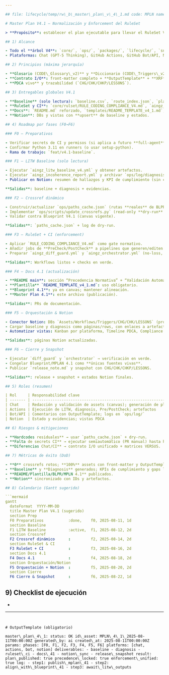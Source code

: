 ```yaml
---

## file: lifecycle/temp/rw\_b\_master\_plan\_v\_4\_1.md code: MPLN name: RwB\_MasterPlan\_V\_4\_1 version: v4.1 date: 2025-08-11 owner: AingZ\_Platform · RwB status: active xrf: blueprint: RwB\_Blueprint\_V4 mplan: RwB\_MasterPlan\_V4 glossary: CODE\_Glossary\_v2 dictionary: CODE\_Triggers\_v2 triggers: [TRG\_CONSOLIDATE\_TL, TRG\_AUDIT\_TL, TRG\_AUDIT\_LEGACY, TRG\_PURGE\_AI] chg: CHG\_main.md#2025-08-11-masterplan-4\_1 chk: CHK\_root.md#2025-08-11-masterplan-4\_1

# Master Plan V4.1 — Normalización y Enforcement del RuleSet

> **Propósito**: establecer el plan ejecutable para llevar el RuleSet V4 a **estado 4.1**, con **precedencia** de Glosario/Diccionario y **enforcement** Pre/PostCheck unificado entre **Chat · Actions · Bot/API · Notion**, alineado con el **Blueprint V4.1** vigente en canvas.

## 1) Alcance

- Todo el **árbol V4**: `core/`, `ops/`, `packages/`, `lifecycle/`, `snapshots_ctx/`, `library/`.
- Plataformas: Chat (GPT-5 Thinking), GitHub Actions, GitHub Bot/API, Notion.

## 2) Principios (máxima jerarquía)

- **Glosario (CODE\_Glossary\_v2)** y **Diccionario (CODE\_Triggers\_v2)** **>** Blueprint **>** Master Plan **>** RuleSets **>** Workflows **>** README **>** Actions/Bot **>** Notion **>** Scripts.
- **Contrato I/O**: front‑matter completo + **OutputTemplate** + **XRF** + **TRIGGERS**.
- **PDCA vivo** y trazabilidad (`CHG/CHK/CHKP/LESSONS`).

## 3) Entregables globales V4.1

- **Baseline** (solo lectura): `baseline.csv`, `route_index.json`, `platform_versus_compliance.md`, `xrf_map.md`.
- **RuleSet y CI**: `core/rulset/RULE_CODING_COMPLIANCE_V4.md`, `aingz_litw_baseline_v4.yml`, `aingz_incoherence_report.yml`, (luego) `diff_guard` y `orchestrator`.
- **Docs**: `README.md` reforzado, `templates/README_TEMPLATE_v4_1.md`, `lifecycle/temp/rw_b_blueprint_v_4_1.md`, `lifecycle/temp/rw_b_master_plan_v_4_1.md`.
- **Notion**: DBs y vistas con **upsert** de baseline y estados.

## 4) Roadmap por fases (F0→F6)

### F0 — Preparativos

- Verificar secrets de CI y permisos (si aplica a futuro **full‑agent**).
- Confirmar Python 3.11 en runners (o usar setup‑python).
- Rama de trabajo: `feat/v4.1-baseline`.

### F1 — LITW Baseline (solo lectura)

- Ejecutar `aingz_litw_baseline_v4.yml` y obtener artefactos.
- Ejecutar `aingz_incoherence_report.yml` y archivar `ops/log/diagnosis_baseline.md`.
- Publicar en Notion: resumen de hallazgos y KPI de cumplimiento (sin cambios en repo).

**Salidas**: baseline + diagnosis + evidencias.

### F2 — Crossref dinámico

- Construir/actualizar `ops/paths_cache.json` (rutas **reales** de BLPR/MPLN/Prompt/RuleSet).
- Implementar `ops/scripts/update_crossrefs.py` (read‑only **dry‑run** primero; luego update controlado).
- Validar contra Blueprint V4.1 (canvas vigente).

**Salidas**: `paths_cache.json` + log de dry‑run.

### F3 — RuleSet + CI (enforcement)

- Aplicar `RULE_CODING_COMPLIANCE_V4.md` como gate normativo.
- Añadir jobs de **PreCheck/PostCheck** a pipelines que generen/editen MD.
- Preparar `aingz_diff_guard.yml` y `aingz_orchestrator.yml` (no‑loss, posterior a baseline).

**Salidas**: Workflows listos + checks en verde.

### F4 — Docs 4.1 (actualización)

- **README main**: sección “Precedencia Normativa” + “Validación Automática (V4.1)”.
- **Plantilla** `README_TEMPLATE_v4_1.md`: uso obligatorio.
- **Blueprint 4.1**: ya en canvas; mantener alineación.
- **Master Plan 4.1**: este archivo (publicación).

**Salidas**: PRs de documentación.

### F5 — Orquestación & Notion

- Conector Notion: DBs `Assets/Workflows/Triggers/CHG/CHK/LESSONS` (props: CODE, Ruta, Versión, Estado, XRF, Triggers, Resultado).
- Cargar baseline y diagnosis como páginas/rows, con enlaces a artefactos.
- Automatizar vistas: Kanban por plataforma, Timeline PDCA, Compliance V4.

**Salidas**: páginas Notion actualizadas.

### F6 — Cierre y Snapshot

- Ejecutar `diff_guard` y `orchestrator` → verificación en verde.
- Congelar Blueprint/MPLAN 4.1 como **únicas fuentes vivas**.
- Publicar `release_note.md` y snapshot con CHG/CHK/CHKP/LESSONS.

**Salidas**: release + snapshot + estados Notion finales.

## 5) Roles (resumen)

| Rol     | Responsabilidad clave                                                       |
| ------- | --------------------------------------------------------------------------- |
| Chat    | Redacción y validación de assets (canvas); generación de plantillas/patches |
| Actions | Ejecución de LITW, diagnosis, Pre/PostCheck; artefactos                     |
| Bot/API | Comentarios con OutputTemplate; logs en `ops/log/`                          |
| Notion  | Estado y evidencias; vistas PDCA                                            |

## 6) Riesgos & mitigaciones

- **Hardcodes residuales** → usar `paths_cache.json` + dry‑run.
- **Falta de secrets CI** → ejecutar semiautomático (PR manual) hasta habilitar full‑agent.
- **Diferencias Chat/CI** → contrato I/O unificado + matrices VERSUS.

## 7) Métricas de éxito (DoD)

- **0** crossrefs rotos; **100%** assets con front‑matter y OutputTemplate.
- **Baseline** y **Diagnosis** generados; KPIs de cumplimiento y gaps listados.
- **README/Plantilla/BLPR/MPLN 4.1** publicados.
- **Notion** sincronizado con IDs y artefactos.

## 8) Calendario (Gantt sugerido)

```mermaid
gantt
  dateFormat  YYYY-MM-DD
  title Master Plan V4.1 (sugerido)
  section Prep
  F0 Preparativos           :done,    f0, 2025-08-11, 1d
  section Baseline
  F1 LITW Baseline          :active,  f1, 2025-08-12, 2d
  section Crossref
  F2 Crossref dinámico      :         f2, 2025-08-14, 2d
  section RuleSet & CI
  F3 RuleSet + CI           :         f3, 2025-08-16, 2d
  section Docs 4.1
  F4 Docs 4.1               :         f4, 2025-08-18, 2d
  section Orquestación/Notion
  F5 Orquestación + Notion  :         f5, 2025-08-20, 2d
  section Cierre
  F6 Cierre & Snapshot      :         f6, 2025-08-22, 1d
```

## 9) Checklist de ejecución

-

---
```


# OutputTemplate (obligatorio)

master\_plan\_4\_1: status: OK id\_asset: MPLN\_4\_1\_2025-08-11T00:00:00Z generated\_by: ai created\_at: 2025-08-11T00:00:00Z params: phases: [F0, F1, F2, F3, F4, F5, F6] platforms: [chat, actions, bot, notion] deliverables: - baseline - diagnosis - ruleset\_ci - docs\_41 - notion\_sync - release\_snapshot result: plan\_published: true precedence\_locked: true enforcement\_unified: true log: - step1: publish\_mplan\_41 - step2: align\_with\_blueprint\_41 - step3: await\_litw\_outputs

